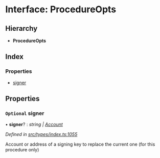 # Interface: ProcedureOpts

## Hierarchy

* **ProcedureOpts**

## Index

### Properties

* [signer](procedureopts.md#optional-signer)

## Properties

### `Optional` signer

• **signer**? : *string | [Account](../classes/account.md)*

*Defined in [src/types/index.ts:1055](https://github.com/PolymathNetwork/polymesh-sdk/blob/56921667/src/types/index.ts#L1055)*

Account or address of a signing key to replace the current one (for this procedure only)
